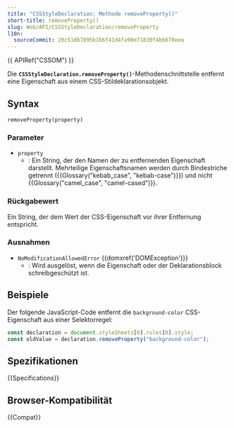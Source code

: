 ```yaml
---
title: "CSSStyleDeclaration: Methode removeProperty()"
short-title: removeProperty()
slug: Web/API/CSSStyleDeclaration/removeProperty
l10n:
  sourceCommit: 20c51db7895b1b6f41d4fa90e71830f4b6678eea
---
```


{{ APIRef("CSSOM") }}

Die **`CSSStyleDeclaration.removeProperty()`**-Methodenschnittstelle entfernt eine Eigenschaft aus einem CSS-Stildeklarationsobjekt.

## Syntax

```js-nolint
removeProperty(property)
```

### Parameter

- `property`
  - : Ein String, der den Namen der zu entfernenden Eigenschaft darstellt. Mehrteilige Eigenschaftsnamen werden durch Bindestriche getrennt ({{Glossary("kebab_case", "kebab-case")}}) und nicht {{Glossary("camel_case", "camel-cased")}}.

### Rückgabewert

Ein String, der dem Wert der CSS-Eigenschaft vor ihrer Entfernung entspricht.

### Ausnahmen

- `NoModificationAllowedError` {{domxref('DOMException')}}
  - : Wird ausgelöst, wenn die Eigenschaft oder der Deklarationsblock schreibgeschützt ist.

## Beispiele

Der folgende JavaScript-Code entfernt die `background-color` CSS-Eigenschaft aus einer Selektorregel:

```js
const declaration = document.styleSheets[0].rules[0].style;
const oldValue = declaration.removeProperty("background-color");
```

## Spezifikationen

{{Specifications}}

## Browser-Kompatibilität

{{Compat}}
